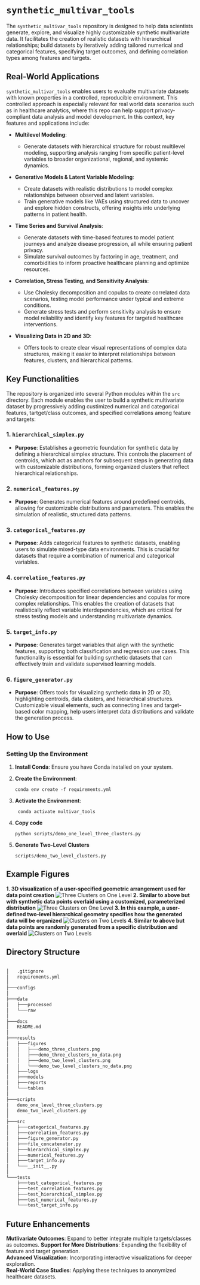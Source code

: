 # `synthetic_multivar_tools`

The `synthetic_multivar_tools` repository is designed to help data scientists generate, explore, and visualize highly customizable synthetic multivariate data. It facilitates the creation of realistic datasets with hierarchical relationships;  build  datasets by iteratively adding tailored numerical and categorical features, specifying target outcomes, and defining correlation types among features and targets.

## Real-World Applications
`synthetic_multivar_tools` enables users to evalualte multivariate datasets with known properties in a controlled, reproducible environment. This controlled approach is especially relevant for real world data scenarios such as in healthcare analytics, where this repo can help support privacy-compliant data analysis and model development. In this context, key features and applications include: 

- **Multilevel Modeling**:
  - Generate datasets with hierarchical structure for robust multilevel modeling, supporting analysis ranging from specific patient-level variables to broader organizational, regional, and systemic dynamics.
  
- **Generative Models & Latent Variable Modeling**:
   - Create  datasets with realistic distributions to model complex relationships between observed and latent variables.
   - Train generative models like VAEs using structured data to uncover and explore hidden constructs, offering insights into underlying patterns in patient health.

- **Time Series and Survival Analysis**:
   - Generate datasets with time-based features to model patient journeys and analyze disease progression, all while ensuring patient privacy.
   - Simulate survival outcomes by factoring in age, treatment, and comorbidities to inform proactive healthcare planning and optimize resources.

- **Correlation, Stress Testing, and Sensitivity Analysis**:
   - Use Cholesky decomposition and copulas to create correlated data scenarios, testing model performance under typical and extreme conditions.
   - Generate stress tests and perform sensitivity analysis to ensure model reliability and identify key features for targeted healthcare interventions.

- **Visualizing Data in 2D and 3D**:
  - Offers tools to create clear visual representations of complex data structures, making it easier to interpret relationships between features, clusters, and hierarchical patterns.


## Key Functionalities

The repository is organized into several Python modules within the `src` directory. Each module enables the user to build a synthetic multivariate dataset by progressively adding custimized numerical and categorical features, tartget/class outcomes, and specified correlations among feature and targets:

### 1. **`hierarchical_simplex.py`**
- **Purpose**: Establishes a geometric foundation for synthetic data by defining a hierarchical simplex structure. This controls the placement of centroids, which act as anchors for subsequent steps in generating data with customizable distributions, forming organized clusters that reflect hierarchical relationships.

### 2. **`numerical_features.py`**
   - **Purpose**: Generates numerical features around predefined centroids, allowing for customizable distributions and parameters. This enables the simulation of realistic, structured data patterns.

### 3. **`categorical_features.py`**
   - **Purpose**: Adds categorical features to synthetic datasets, enabling users to simulate mixed-type data environments. This is crucial for datasets that require a combination of numerical and categorical variables.

### 4. **`correlation_features.py`**
   - **Purpose**: Introduces specified correlations between variables using Cholesky decomposition for linear dependencies and copulas for more complex relationships. This enables the creation of datasets that realistically reflect variable interdependencies, which are critical for stress testing models and understanding multivariate dynamics.


### 5. **`target_info.py`**
   - **Purpose**: Generates target variables that align with the synthetic features, supporting both classification and regression use cases. This functionality is essential for building synthetic datasets that can effectively train and validate supervised learning models.

### 6. **`figure_generator.py`**
   - **Purpose**: Offers tools for visualizing synthetic data in 2D or 3D, highlighting centroids, data clusters, and hierarchical structures. Customizable visual elements, such as connecting lines and target-based color mapping, help users interpret data distributions and validate the generation process.

## How to Use
### Setting Up the Environment
1. **Install Conda**: Ensure you have Conda installed on your system.

2. **Create the Environment**:
   ```
   conda env create -f requirements.yml
3. **Activate the Environment**:
   ```
    conda activate multivar_tools
4. **Copy code**
    ```  
    python scripts/demo_one_level_three_clusters.py
    ```
5. **Generate Two-Level Clusters**
    ```
    scripts/demo_two_level_clusters.py
    ```
    
## Example Figures
**1. 3D visualization of a user-specified geometric arrangement used for data point creation**
![Three Clusters on One Level](results/figures/demo_three_clusters_no_data.png)
**2. Similar to above but with synthetic data points overlaid using a customized, parameterized distribution**
![Three Clusters on One Level](results/figures/demo_three_clusters.png)
**3. In this example, a user-defined two-level hierarchical geometry specifies how the generated data will be organized**
![Clusters on Two Levels](results/figures/demo_two_level_clusters_no_data.png)
**4. Similar to above but data points are randomly generated from a specific distribution and overlaid**
![Clusters on Two Levels](results/figures/demo_two_level_clusters.png)

## Directory Structure
```markdown

│   .gitignore
│   requirements.yml
│
├───configs
│
├───data
│   ├───processed
│   └───raw
│
├───docs
│   README.md
│
├───results
│   ├───figures
│   │   ├───demo_three_clusters.png
│   │   ├───demo_three_clusters_no_data.png
│   │   ├───demo_two_level_clusters.png
│   │   └───demo_two_level_clusters_no_data.png
│   ├───logs
│   ├───models
│   ├───reports
│   └───tables
│
├───scripts
│   demo_one_level_three_clusters.py
│   demo_two_level_clusters.py
│
├───src
│   ├───categorical_features.py
│   ├───correlation_features.py
│   ├───figure_generator.py
│   ├───file_concatenator.py
│   ├───hierarchical_simplex.py
│   ├───numerical_features.py
│   ├───target_info.py
│   └───__init__.py
│
└───tests
    ├───test_categorical_features.py
    ├───test_correlation_features.py
    ├───test_hierarchical_simplex.py
    ├───test_numerical_features.py
    └───test_target_info.py
```
## Future Enhancements
**Mutlivariate Outcomes**: Expand to better integrate multiple targets/classes as outcomes. 
**Support for More Distributions**: Expanding the flexibility of feature and target generation.   
**Advanced Visualization**: Incorporating interactive visualizations for deeper exploration.  
**Real-World Case Studies**: Applying these techniques to anonymized healthcare datasets.

